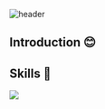 ![header](https://capsule-render.vercel.app/api?type=wave&color=9ACB34&height=300&section=header&text=Hello!%20🙌&fontSize=90)

## Introduction 😊 

## Skills 🌈
<img src="https://img.shields.io/badge/React-61DAFB?style=flat&logo=React&logoColor=white"/>

